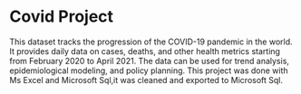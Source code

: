 # Covid Project
This dataset tracks the progression of the COVID-19 pandemic in the world. It provides daily data on cases, deaths, and other health metrics starting from February 2020 to April 2021. The data can be used for trend analysis, epidemiological modeling, and policy planning. This project was done with Ms Excel and Microsoft Sql,it was cleaned and exported to Microsoft Sql.
